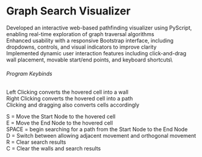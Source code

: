 # Graph Search Visualizer

Developed an interactive web-based pathfinding visualizer using PyScript, enabling real-time exploration of graph traversal algorithms\
Enhanced usability with a responsive Bootstrap interface, including dropdowns, controls, and visual indicators to improve clarity\
Implemented dynamic user interaction features including click-and-drag wall placement, movable start/end points, and keyboard shortcuts\

###### Program Keybinds

Left Clicking converts the hovered cell into a wall\
Right Clicking converts the hovered cell into a path\
Clicking and dragging also converts cells accordingly

S = Move the Start Node to the hovered cell\
E = Move the End Node to the hovered cell\
SPACE = begin searching for a path from the Start Node to the End Node\
D = Switch between allowing adjacent movement and orthogonal movement\
R = Clear search results\
C = Clear the walls and search results     
